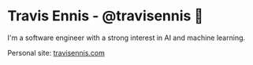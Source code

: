 # Travis Ennis - @travisennis 👋

I'm a software engineer with a strong interest in AI and machine learning.

Personal site: [travisennis.com](https://travisennis.com)

<!--
**travisennis/travisennis** is a ✨ _special_ ✨ repository because its `README.md` (this file) appears on your GitHub profile.

Here are some ideas to get you started:

- 🔭 I’m currently working on ...
- 🌱 I’m currently learning ...
- 👯 I’m looking to collaborate on ...
- 🤔 I’m looking for help with ...
- 💬 Ask me about ...
- 📫 How to reach me: ...
- 😄 Pronouns: ...
- ⚡ Fun fact: ...
-->
